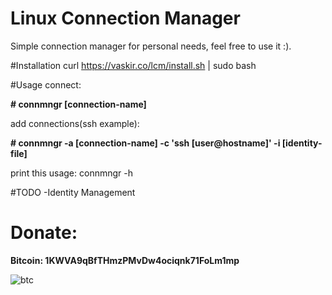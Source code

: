 # Linux Connection Manager
Simple connection manager for personal needs, feel free to use it :).

#Installation
curl https://vaskir.co/lcm/install.sh | sudo bash

#Usage
connect:

**# connmngr [connection-name]**

add connections(ssh example):

**# connmngr -a [connection-name] -c 'ssh [user@hostname]' -i [identity-file]**

print this usage:
connmngr -h

#TODO
-Identity Management

# Donate:

**Bitcoin: 1KWVA9qBfTHmzPMvDw4ociqnk71FoLm1mp**

![btc](http://i.imgur.com/FeRpxAb.png)
